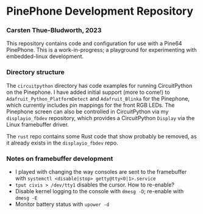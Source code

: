PinePhone Development Repository
================================
### Carsten Thue-Bludworth, 2023

This repository contains code and configuration for use with a Pine64 PinePhone. This is a work-in-progress; a playground for experimenting with embedded-linux development.

### Directory structure
The `circuitpython` directory has code examples for running CircuitPython on the Pinephone. I have added initial support (more to come!) to `Adafruit_Python_PlatformDetect` and `Adafruit_Blinka` for the Pinephone, which currently includes pin mappings for the front RGB LEDs. The Pinephone screen can also be controlled in CircuitPython via my `displayio_fbdev` repository, which provides a CircuitPython `Display` via the Linux framebuffer driver.

The `rust` repo contains some Rust code that show probably be removed, as it already exists in the `displayio_fbdev` repo.

### Notes on framebuffer development
* I played with changing the way consoles are sent to the framebuffer with `systemctl <disable|stop> getty@tty<0|1>.service`
* `tput civis > /dev/tty1` disables the cursor. How to re-enable?
* Disable kernel logging to the console with `dmesg -D`; re-enable with `dmesg -E`
* Monitor battery status with `upower -d`
